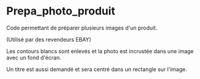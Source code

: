 # Prepa_photo_produit

Code permettant de préparer plusieurs images d'un produit.

(Utilisé par des revendeurs EBAY)

Les contours blancs sont enlevés et la photo est incrustée dans une image avec un fond d'écran.

Un titre est aussi demandé et sera centré dans un rectangle sur l'image. 

 
